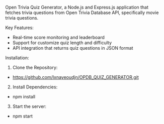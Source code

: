 Open Trivia Quiz Generator, a Node.js and Express.js application that fetches trivia questions from
Open Trivia Database API, specifically movie trivia questions.

Key Features:
- Real-time score monitoring and leaderboard
- Support for customize quiz length and difficulty
- API integration that returns quiz questions in JSON format

Installation:
1. Clone the Repository:
- https://github.com/Ixnayeoudjn/OPDB_QUIZ_GENERATOR.git
2. Install Dependencies:
- npm install
3. Start the server:
- npm start
